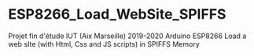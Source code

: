# ESP8266_Load_WebSite_SPIFFS
Projet fin d'étude IUT (Aix Marseille) 2019-2020 Arduino ESP8266 Load a web sIte (with Html, Css and JS scripts) in SPIFFS Memory 
